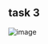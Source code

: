## task 3

![image](https://github.com/user-attachments/assets/5eb4c738-9292-4f65-9db9-53b1b2177a75)
